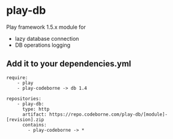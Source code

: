 play-db
=======

Play framework 1.5.x module for 
* lazy database connection
* DB operations logging

Add it to your dependencies.yml
-------------------------------

    require:
        - play
        - play-codeborne -> db 1.4
    
    repositories:
        - play-db:
          type: http
          artifact: https://repo.codeborne.com/play-db/[module]-[revision].zip
          contains:
            - play-codeborne -> *
